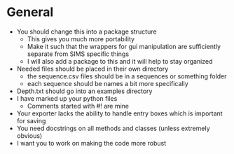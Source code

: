 # General 
- You should change this into a package structure
    - This gives you much more portability
    - Make it such that the wrappers for gui manipulation are sufficiently separate from SIMS specific things
    - I will also add a package to this and it will help to stay organized
- Needed files should be placed in their own directory
    - the sequence.csv files should be in a sequences or something folder
    - each sequence should be names a bit more specifically
- Depth.txt should go into an examples directory    
- I have marked up your python files 
    - Comments started with #! are mine
- Your exporter lacks the ability to handle entry boxes which is important for saving
- You need docstrings on all methods and classes (unless extremely obvious)
- I want you to work on making the code more robust
    
